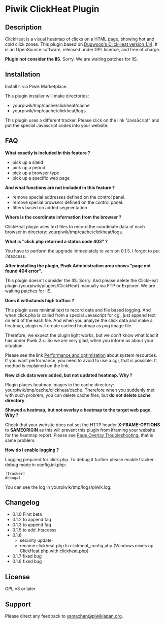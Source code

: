 # Piwik ClickHeat Plugin

## Description
ClickHeat is a visual heatmap of clicks on a HTML page, showing hot and cold click zones. This plugin based on [Dugwood's ClickHeat version 1.14](https://github.com/dugwood/clickheat). It is an OpenSource software, released under GPL licence, and free of charge. 

__Plugin not consider the IIS.__ Sorry. We are waiting patches for IIS.

## Installation
Install it via Piwik Marketplace.

This plugin installer will make directories:
* yourpiwik/tmp/cache/clickheat/cache
* yourpiwik/tmp/cache/clickheat/logs.

This plugin uses a different tracker. Please click on the link "JavaScript" and put the special Javascript codes into your website.

## FAQ
__What exactly is included in this feature ?__

* pick up a siteid
* pick up a period
* pick up a browser type
* pick up a specific web page

__And what functions are not included in this feature ?__

* remove special addresses defined on the control panel.
* remove special browsers defined on the control panel.
* filters based on added segmentation

__Where is the coordinate information from the browser ?__

ClickHeat plugin uses text files to record the coordinate data of each browser in directory: yourpiwik/tmp/cache/clickheat/logs.

__What is "click.php returned a status code 403" ?__

You have to perform the upgrade immediately to version 0.1.5. I forgot to put .htaccess.

__After installing the plugin, Piwik Administration area shows "page not found 404 error".__

This plugin doesn't consider the IIS. Sorry. And please delete the ClickHeat plugin (yourpiwik/plugins/ClickHeat) manually via FTP or Explorer. We are waiting patches for IIS.

__Does it withstands high traffics ?__

This plugin uses minimal text to record data and file based logging. And when click.php is called from a special Javascript for cgi, just append text on end of the each file. And when you analyze the click data and make a heatmap, plugin will create cached heatmap as png image file. 

Therefore, we expect the plugin light works, but we don't know what load it has under Piwik 2.x. So we are very glad, when you inform us about your situation. 

Please see the link [Performance and optimization](http://www.labsmedia.com/clickheat/156894.html) about system resources. If you want performance, you need to avoid to use a cgi, that is possible. It method is explained on the link. 

__New click data were added, but not updated heatmap. Why ?__

Plugin places heatmap images in the cache directory: yourpiwik/tmp/cache/clickheat/cache. Therefore when you suddenly met with such probrem, you can delete cache files, but __do not delete cache directory__.

__Showed a heatmap, but not overlay a heatmap to the target web page. Why ?__

Check that your website does not set the HTTP header __X-FRAME-OPTIONS__ to __SAMEORIGIN__ as this will prevent this plugin from iframing your website for the heatmap report. Please see [Page Overlay Troubleshooting](http://piwik.org/docs/page-overlay/#page-overlay-troubleshooting), that is same problem.

__How do I enable logging ?__

Logging prepared for click.php. To debug it further please enable tracker debug mode in config.ini.php:

```
[Tracker]
debug=1
```
You can see the log in yourpiwik/tmp/logs/piwik.log.

## Changelog

* 0.1.0 First beta
* 0.1.2 to append faq
* 0.1.3 to append faq
* 0.1.5 to add .htaccess
* 0.1.6
    * security update
    * rename clickheat.php to clickheat_config.php (Windows mixes up ClickHeat.php with clickheat.php)
* 0.1.7 fixed bug
* 0.1.8 fixed bug

## License
GPL v3 or later

## Support
Please direct any feedback to [yamachan@piwikjapan.org](mailto:yamachan@piwikjapan.org).